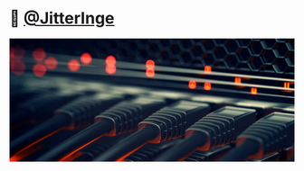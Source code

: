 # 🤖 [@JitterInge](https://x.com/JitterInge?t=QY4Bm3J8LYEuU1r0yN35nQ&s=09)

![Jitter Ingenieria - Desarrollo de Proyectos ](https://github.com/jitteringenieria/Proyectos/blob/main/Baner_redes.png)


